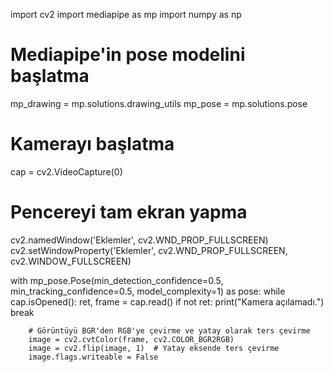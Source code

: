 import cv2
import mediapipe as mp
import numpy as np

# Mediapipe'in pose modelini başlatma
mp_drawing = mp.solutions.drawing_utils
mp_pose = mp.solutions.pose

# Kamerayı başlatma
cap = cv2.VideoCapture(0)

# Pencereyi tam ekran yapma
cv2.namedWindow('Eklemler', cv2.WND_PROP_FULLSCREEN)
cv2.setWindowProperty('Eklemler', cv2.WND_PROP_FULLSCREEN, cv2.WINDOW_FULLSCREEN)

with mp_pose.Pose(min_detection_confidence=0.5, min_tracking_confidence=0.5, model_complexity=1) as pose:
    while cap.isOpened():
        ret, frame = cap.read()
        if not ret:
            print("Kamera açılamadı.")
            break

        # Görüntüyü BGR'den RGB'ye çevirme ve yatay olarak ters çevirme
        image = cv2.cvtColor(frame, cv2.COLOR_BGR2RGB)
        image = cv2.flip(image, 1)  # Yatay eksende ters çevirme
        image.flags.writeable = False

       
